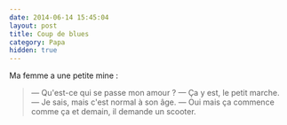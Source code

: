 ```yaml
---
date: 2014-06-14 15:45:04
layout: post
title: Coup de blues
category: Papa
hidden: true
---
```


Ma femme a une petite mine :

> —  Qu'est-ce qui se passe mon amour ?
> —  Ça y est, le petit marche.
> —  Je sais, mais c'est normal à son âge.
> —  Oui mais ça commence comme ça et demain, il demande un scooter.

